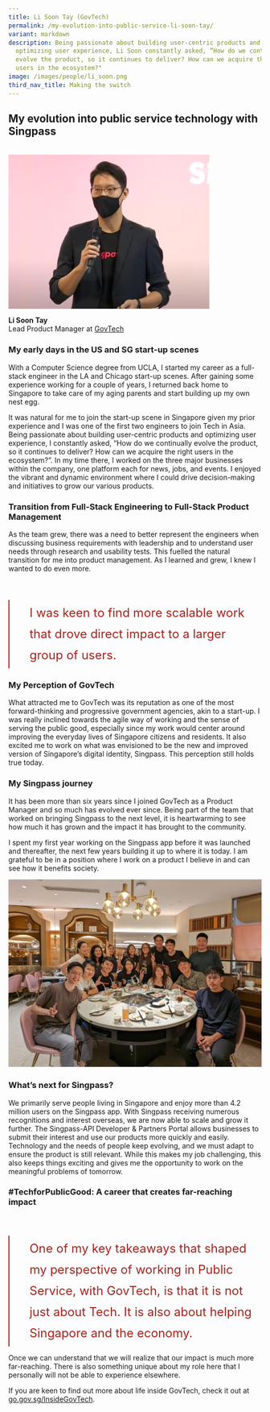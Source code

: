 ```yaml
---
title: Li Soon Tay (GovTech)
permalink: /my-evolution-into-public-service-li-soon-tay/
variant: markdown
description: Being passionate about building user-centric products and
  optimizing user experience, Li Soon constantly asked, “How do we continually
  evolve the product, so it continues to deliver? How can we acquire the right
  users in the ecosystem?"
image: /images/people/li_soon.png
third_nav_title: Making the switch
---
```

## My evolution into public service technology with Singpass

<br><img src="/images/people/li_soon.png" alt="Li Soon Tay" style="width:400px;" align="left">
<br clear="left">

**Li Soon Tay**<br>
Lead Product Manager at [GovTech](https://www.tech.gov.sg/)<br>



### My early days in the US and SG start-up scenes

With a Computer Science degree from UCLA, I started my career as a full-stack engineer in the LA and Chicago start-up scenes. After gaining some experience working for a couple of years, I returned back home to Singapore to take care of my aging parents and start building up my own nest egg.

It was natural for me to join the start-up scene in Singapore given my prior experience and I was one of the first two engineers to join Tech in Asia. Being passionate about building user-centric products and optimizing user experience, I constantly asked, “How do we continually evolve the product, so it continues to deliver? How can we acquire the right users in the ecosystem?”. In my time there, I worked on the three major businesses within the company, one platform each for news, jobs, and events. I enjoyed the vibrant and dynamic environment where I could drive decision-making and initiatives to grow our various products.

### Transition from Full-Stack Engineering to Full-Stack Product Management

As the team grew, there was a need to better represent the engineers when discussing business requirements with leadership and to understand user needs through research and usability tests. This fuelled the natural transition for me into product management. As I learned and grew, I knew I wanted to do even more.

<div style="padding: 40px 0px 0px 0px;"></div>

<div style="font-size:24px; font-weight: 400; line-height: 1.75; color: #a6221c; padding: 5px 0px 5px 40px; margin-left: 0; border-left: 2px solid">I was keen to find more scalable work that drove direct impact to a larger group of users.</div>

### My Perception of GovTech

What attracted me to GovTech was its reputation as one of the most forward-thinking and progressive government agencies, akin to a start-up. I was really inclined towards the agile way of working and the sense of serving the public good, especially since my work would center around improving the everyday lives of Singapore citizens and residents. It also excited me to work on what was envisioned to be the new and improved version of Singapore’s digital identity, Singpass. This perception still holds true today.

### My Singpass journey

It has been more than six years since I joined GovTech as a Product Manager and so much has evolved ever since. Being part of the team that worked on bringing Singpass to the next level, it is heartwarming to see how much it has grown and the impact it has brought to the community.

I spent my first year working on the Singpass app before it was launched and thereafter, the next few years building it up to where it is today. I am grateful to be in a position where I work on a product I believe in and can see how it benefits society.

![Team dinner in Sep 2023](/images/people/li_soon_2.png)

### What’s next for Singpass?

We primarily serve people living in Singapore and enjoy more than 4.2 million users on the Singpass app. With Singpass receiving numerous recognitions and interest overseas, we are now able to scale and grow it further. The Singpass-API Developer &amp; Partners Portal allows businesses to submit their interest and use our products more quickly and easily. Technology and the needs of people keep evolving, and we must adapt to ensure the product is still relevant. While this makes my job challenging, this also keeps things exciting and gives me the opportunity to work on the meaningful problems of tomorrow.

### #TechforPublicGood: A career that creates far-reaching impact

<div style="padding: 40px 0px 0px 0px;"></div>

<div style="font-size:24px; font-weight: 400; line-height: 1.75; color: #a6221c; padding: 5px 0px 5px 40px; margin-left: 0; border-left: 2px solid">One of my key takeaways that shaped my perspective of working in Public Service, with GovTech, is that it is not just about Tech. It is also about helping Singapore and the economy.</div>

Once we can understand that we will realize that our impact is much more far-reaching. There is also something unique about my role here that I personally will not be able to experience elsewhere.

If you are keen to find out more about life inside GovTech, check it out at [go.gov.sg/InsideGovTech](http://go.gov.sg/InsideGovTech).